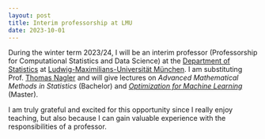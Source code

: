 ```yaml
---
layout: post
title: Interim professorship at LMU
date: 2023-10-01
---
```


During the winter term 2023/24, I will be an interim professor (Professorship for Computational Statistics and Data Science) at the [Department of Statistics](https://www.en.statistik.uni-muenchen.de/index.html) at [Ludwig-Maximilians-Universität München](https://www.lmu.de/en/index.html).
I am substituting Prof. [Thomas Nagler](https://www.tnagler.com) and will give lectures on _Advanced Mathematical Methods in Statistics_ (Bachelor) and [_Optimization for Machine Learning_](https://slds-lmu.github.io/website_optimization/) (Master).

I am truly grateful and excited for this opportunity since I really enjoy teaching, but also because I can gain valuable experience with the responsibilities of a professor.


